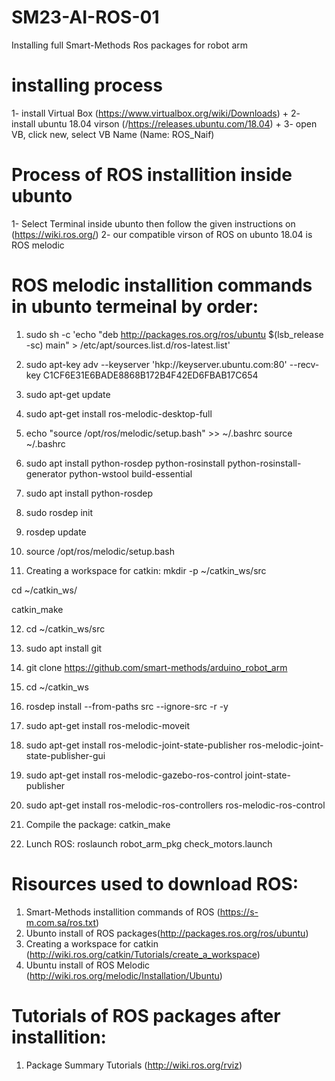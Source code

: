 # SM23-AI-ROS-01
Installing full Smart-Methods Ros packages for robot arm
# installing process
1- install Virtual Box (https://www.virtualbox.org/wiki/Downloads)
+
2- install ubuntu 18.04 virson (/https://releases.ubuntu.com/18.04)
+
3- open VB, click new, select VB Name (Name: ROS_Naif)
# Process of ROS installition inside ubunto
1- Select Terminal inside ubunto then follow the given instructions on (https://wiki.ros.org/)
2- our compatible virson of ROS on ubunto 18.04 is ROS melodic
# ROS melodic installition commands in ubunto termeinal by order:
1) sudo sh -c 'echo "deb http://packages.ros.org/ros/ubuntu $(lsb_release -sc) main" > /etc/apt/sources.list.d/ros-latest.list'

2) sudo apt-key adv --keyserver 'hkp://keyserver.ubuntu.com:80' --recv-key C1CF6E31E6BADE8868B172B4F42ED6FBAB17C654

3) sudo apt-get update

4) sudo apt-get install ros-melodic-desktop-full

5) echo "source /opt/ros/melodic/setup.bash" >> ~/.bashrc
source ~/.bashrc

6) sudo apt install python-rosdep python-rosinstall python-rosinstall-generator python-wstool build-essential

7) sudo apt install python-rosdep

8) sudo rosdep init

9) rosdep update

10) source /opt/ros/melodic/setup.bash

11) Creating a workspace for catkin:
mkdir -p ~/catkin_ws/src

cd ~/catkin_ws/

catkin_make

12) cd ~/catkin_ws/src

13) sudo apt install git

14) git clone https://github.com/smart-methods/arduino_robot_arm 

15) cd ~/catkin_ws

16) rosdep install --from-paths src --ignore-src -r -y

17) sudo apt-get install ros-melodic-moveit

18) sudo apt-get install ros-melodic-joint-state-publisher ros-melodic-joint-state-publisher-gui

19) sudo apt-get install ros-melodic-gazebo-ros-control joint-state-publisher

20) sudo apt-get install ros-melodic-ros-controllers ros-melodic-ros-control

21) Compile the package:
 catkin_make

23) Lunch ROS:
roslaunch robot_arm_pkg check_motors.launch
# Risources used to download ROS:
1) Smart-Methods installition commands of ROS (https://s-m.com.sa/ros.txt)
2) Ubunto install of ROS packages(http://packages.ros.org/ros/ubuntu)
3) Creating a workspace for catkin (http://wiki.ros.org/catkin/Tutorials/create_a_workspace)
4) Ubuntu install of ROS Melodic (http://wiki.ros.org/melodic/Installation/Ubuntu)
# Tutorials of ROS packages after installition:
1) Package Summary Tutorials (http://wiki.ros.org/rviz)
